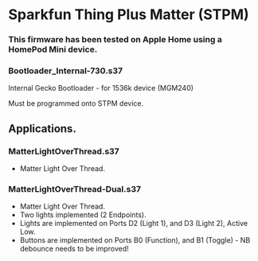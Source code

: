# Sparkfun Thing Plus Matter (STPM)

### This firmware has been tested on Apple Home using a HomePod Mini device.

### Bootloader_Internal-730.s37

Internal Gecko Bootloader - for 1536k device (MGM240)

Must be programmed onto STPM device.

## Applications.

### MatterLightOverThread.s37

- Matter Light Over Thread.

### MatterLightOverThread-Dual.s37

- Matter Light Over Thread.
- Two lights implemented (2 Endpoints).
- Lights are implemented on Ports D2 (Light 1), and D3 (Light 2), Active Low.
- Buttons are implemented on Ports B0 (Function), and B1 (Toggle) - NB debounce needs to be improved!
  
